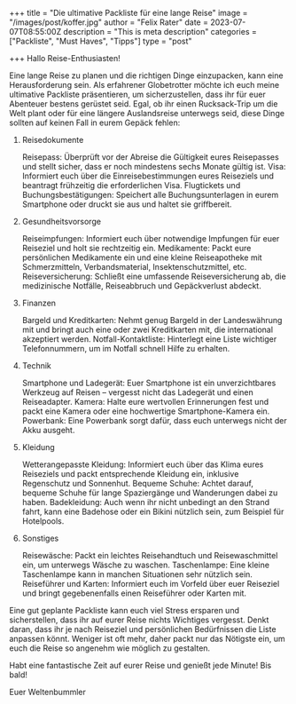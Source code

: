 +++
title = "Die ultimative Packliste für eine lange Reise"
image = "/images/post/koffer.jpg"
author = "Felix Rater"
date = 2023-07-07T08:55:00Z
description = "This is meta description"
categories = ["Packliste", "Must Haves", "Tipps"]
type = "post"

+++
Hallo Reise-Enthusiasten!

Eine lange Reise zu planen und die richtigen Dinge einzupacken, kann eine Herausforderung sein. Als erfahrener Globetrotter möchte ich euch meine ultimative Packliste präsentieren, um sicherzustellen, dass ihr für euer Abenteuer bestens gerüstet seid. Egal, ob ihr einen Rucksack-Trip um die Welt plant oder für eine längere Auslandsreise unterwegs seid, diese Dinge sollten auf keinen Fall in eurem Gepäck fehlen:
1. Reisedokumente

    Reisepass: Überprüft vor der Abreise die Gültigkeit eures Reisepasses und stellt sicher, dass er noch mindestens sechs Monate gültig ist.
    Visa: Informiert euch über die Einreisebestimmungen eures Reiseziels und beantragt frühzeitig die erforderlichen Visa.
    Flugtickets und Buchungsbestätigungen: Speichert alle Buchungsunterlagen in eurem Smartphone oder druckt sie aus und haltet sie griffbereit.

2. Gesundheitsvorsorge

    Reiseimpfungen: Informiert euch über notwendige Impfungen für euer Reiseziel und holt sie rechtzeitig ein.
    Medikamente: Packt eure persönlichen Medikamente ein und eine kleine Reiseapotheke mit Schmerzmitteln, Verbandsmaterial, Insektenschutzmittel, etc.
    Reiseversicherung: Schließt eine umfassende Reiseversicherung ab, die medizinische Notfälle, Reiseabbruch und Gepäckverlust abdeckt.

3. Finanzen

    Bargeld und Kreditkarten: Nehmt genug Bargeld in der Landeswährung mit und bringt auch eine oder zwei Kreditkarten mit, die international akzeptiert werden.
    Notfall-Kontaktliste: Hinterlegt eine Liste wichtiger Telefonnummern, um im Notfall schnell Hilfe zu erhalten.

4. Technik

    Smartphone und Ladegerät: Euer Smartphone ist ein unverzichtbares Werkzeug auf Reisen – vergesst nicht das Ladegerät und einen Reiseadapter.
    Kamera: Halte eure wertvollen Erinnerungen fest und packt eine Kamera oder eine hochwertige Smartphone-Kamera ein.
    Powerbank: Eine Powerbank sorgt dafür, dass euch unterwegs nicht der Akku ausgeht.

5. Kleidung

    Wetterangepasste Kleidung: Informiert euch über das Klima eures Reiseziels und packt entsprechende Kleidung ein, inklusive Regenschutz und Sonnenhut.
    Bequeme Schuhe: Achtet darauf, bequeme Schuhe für lange Spaziergänge und Wanderungen dabei zu haben.
    Badekleidung: Auch wenn ihr nicht unbedingt an den Strand fahrt, kann eine Badehose oder ein Bikini nützlich sein, zum Beispiel für Hotelpools.

6. Sonstiges

    Reisewäsche: Packt ein leichtes Reisehandtuch und Reisewaschmittel ein, um unterwegs Wäsche zu waschen.
    Taschenlampe: Eine kleine Taschenlampe kann in manchen Situationen sehr nützlich sein.
    Reiseführer und Karten: Informiert euch im Vorfeld über euer Reiseziel und bringt gegebenenfalls einen Reiseführer oder Karten mit.

Eine gut geplante Packliste kann euch viel Stress ersparen und sicherstellen, dass ihr auf eurer Reise nichts Wichtiges vergesst. Denkt daran, dass ihr je nach Reiseziel und persönlichen Bedürfnissen die Liste anpassen könnt. Weniger ist oft mehr, daher packt nur das Nötigste ein, um euch die Reise so angenehm wie möglich zu gestalten.

Habt eine fantastische Zeit auf eurer Reise und genießt jede Minute! Bis bald!

Euer Weltenbummler